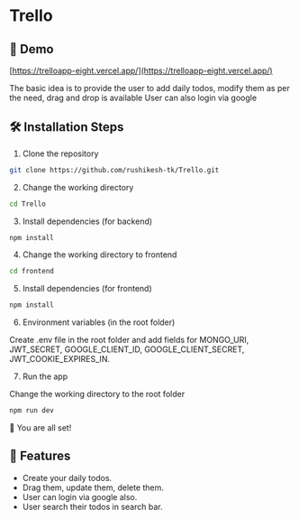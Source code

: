 # Trello

## 🚀 Demo 

[https://trelloapp-eight.vercel.app/](https://trelloapp-eight.vercel.app/)

The basic idea is to provide the user to add daily todos, modify them as per the need, drag and drop is available
User can also login via google



## 🛠️ Installation Steps

1. Clone the repository

```bash
git clone https://github.com/rushikesh-tk/Trello.git
```

2. Change the working directory

```bash
cd Trello
```

3. Install dependencies (for backend)

```bash
npm install
```

4. Change the working directory to frontend

```bash
cd frontend
```

5. Install dependencies (for frontend)

```bash
npm install
```

6. Environment variables (in the root folder)

Create .env file in the root folder and add fields for MONGO_URI, JWT_SECRET, GOOGLE_CLIENT_ID, GOOGLE_CLIENT_SECRET, JWT_COOKIE_EXPIRES_IN.

7. Run the app

Change the working directory to the root folder
```bash
npm run dev
```

🌟 You are all set!


## 🧐 Features

- Create your daily todos.
- Drag them, update them, delete them.
- User can login via google also.
- User search their todos in search bar.




